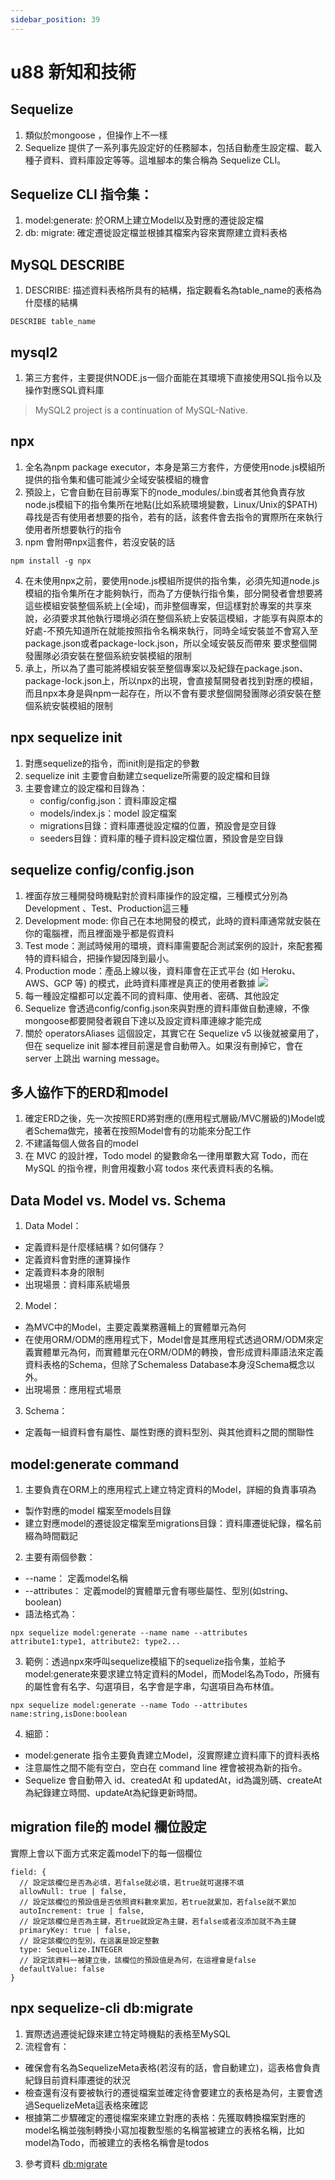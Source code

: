 ```yaml
---
sidebar_position: 39
---
```


# u88 新知和技術 



## Sequelize
1. 類似於mongoose ，但操作上不一樣
2. Sequelize 提供了一系列事先設定好的任務腳本，包括自動產生設定檔、載入種子資料、資料庫設定等等。這堆腳本的集合稱為 Sequelize CLI。


## Sequelize CLI 指令集：
1. model:generate: 於ORM上建立Model以及對應的遷徙設定檔
2. db: migrate: 確定遷徙設定檔並根據其檔案內容來實際建立資料表格


## MySQL DESCRIBE
1. DESCRIBE: 描述資料表格所具有的結構，指定觀看名為table_name的表格為什麼樣的結構
```
DESCRIBE table_name
```

## mysql2
1. 第三方套件，主要提供NODE.js一個介面能在其環境下直接使用SQL指令以及操作對應SQL資料庫
> MySQL2 project is a continuation of MySQL-Native.

## npx
1. 全名為npm package executor，本身是第三方套件，方便使用node.js模組所提供的指令集和儘可能減少全域安裝模組的機會
2. 預設上，它會自動在目前專案下的node_modules/.bin或者其他負責存放node.js模組下的指令集所在地點(比如系統環境變數，Linux/Unix的$PATH)尋找是否有使用者想要的指令，若有的話，該套件會去指令的實際所在來執行使用者所想要執行的指令
3. npm 會附帶npx這套件，若沒安裝的話
```
npm install -g npx
```
4. 在未使用npx之前，要使用node.js模組所提供的指令集，必須先知道node.js模組的指令集所在才能夠執行，而為了方便執行指令集，部分開發者會想要將這些模組安裝整個系統上(全域)，而非整個專案，但這樣對於專案的共享來說，必須要求其他執行環境必須在整個系統上安裝這模組，才能享有與原本的好處-不預先知道所在就能按照指令名稱來執行，同時全域安裝並不會寫入至package.json或者package-lock.json，所以全域安裝反而帶來 要求整個開發團隊必須安裝在整個系統安裝模組的限制
5. 承上，所以為了盡可能將模組安裝至整個專案以及紀錄在package.json、package-lock.json上，所以npx的出現，會直接幫開發者找到對應的模組，而且npx本身是與npm一起存在，所以不會有要求整個開發團隊必須安裝在整個系統安裝模組的限制



## npx sequelize init  
1. 對應sequelize的指令，而init則是指定的參數
2. sequelize init 主要會自動建立sequelize所需要的設定檔和目錄
3. 主要會建立的設定檔和目錄為：
    - config/config.json：資料庫設定檔
    - models/index.js：model 設定檔案
    - migrations目錄：資料庫遷徙設定檔的位置，預設會是空目錄
    - seeders目錄：資料庫的種子資料設定檔位置，預設會是空目錄

## sequelize config/config.json
1. 裡面存放三種開發時機點對於資料庫操作的設定檔，三種模式分別為Development 、Test、Production這三種
2. Development mode: 你自己在本地開發的模式，此時的資料庫通常就安裝在你的電腦裡，而且裡面幾乎都是假資料
3. Test mode：測試時候用的環境，資料庫需要配合測試案例的設計，來配套獨特的資料組合，把操作變因降到最小。
4. Production mode：產品上線以後，資料庫會在正式平台 (如 Heroku、AWS、GCP 等) 的模式，此時資料庫裡是真正的使用者數據
![](https://res.cloudinary.com/dqfxgtyoi/image/upload/v1642693447/blog/database/sequelize/config.json_ydf3g3.png)
5. 每一種設定檔都可以定義不同的資料庫、使用者、密碼、其他設定
6. Sequelize 會透過config/config.json來與對應的資料庫做自動連線，不像mongoose都要開發者親自下達以及設定資料庫連線才能完成
7. 關於 operatorsAliases 這個設定，其實它在 Sequelize v5 以後就被棄用了，但在 sequelize init 腳本裡目前還是會自動帶入。如果沒有刪掉它，會在 server 上跳出 warning message。



## 多人協作下的ERD和model
1. 確定ERD之後，先一次按照ERD將對應的(應用程式層級/MVC層級的)Model或者Schema做完，接著在按照Model會有的功能來分配工作
2. 不建議每個人做各自的model
3. 在 MVC 的設計裡，Todo model 的變數命名一律用單數大寫 Todo，而在 MySQL 的指令裡，則會用複數小寫 todos 來代表資料表的名稱。

## Data Model vs. Model vs. Schema
1. Data Model：
  - 定義資料是什麼樣結構？如何儲存？
  - 定義資料會對應的運算操作
  - 定義資料本身的限制
  - 出現場景：資料庫系統場景
2. Model：
  - 為MVC中的Model，主要定義業務邏輯上的實體單元為何
  - 在使用ORM/ODM的應用程式下，Model會是其應用程式透過ORM/ODM來定義實體單元為何，而實體單元在ORM/ODM的轉換，會形成資料庫語法來定義資料表格的Schema，但除了Schemaless Database本身沒Schema概念以外。
  - 出現場景：應用程式場景
3. Schema：
  - 定義每一組資料會有屬性、屬性對應的資料型別、與其他資料之間的關聯性




## model:generate command
1. 主要負責在ORM上的應用程式上建立特定資料的Model，詳細的負責事項為
  - 製作對應的model 檔案至models目錄
  - 建立對應model的遷徙設定檔案至migrations目錄：資料庫遷徙紀錄，檔名前綴為時間戳記

2. 主要有兩個參數：
  - --name： 定義model名稱
  - --attributes： 定義model的實體單元會有哪些屬性、型別(如string、boolean)
  - 語法格式為：
  ```
  npx sequelize model:generate --name name --attributes attribute1:type1, attribute2: type2...
  ```

3. 範例：透過npx來呼叫sequelize模組下的sequelize指令集，並給予model:generate來要求建立特定資料的Model，而Model名為Todo，所擁有的屬性會有名字、勾選項目，名字會是字串，勾選項目為布林值。
```
npx sequelize model:generate --name Todo --attributes name:string,isDone:boolean
```
4. 細節：
  - model:generate 指令主要負責建立Model，沒實際建立資料庫下的資料表格
  - 注意屬性之間不能有空白，空白在 command line 裡會被視為新的指令。
  - Sequelize 會自動帶入 id、createdAt 和 updatedAt，id為識別碼、createAt為紀錄建立時間、updateAt為紀錄更新時間。

## migration file的 model 欄位設定
實際上會以下面方式來定義model下的每一個欄位
```
field: {
  // 設定該欄位是否為必填，若false就必填，若true就可選擇不填
  allowNull: true | false,
  // 設定該欄位的預設值是否依照資料數來累加，若true就累加，若false就不累加
  autoIncrement: true | false,
  // 設定該欄位是否為主鍵，若true就設定為主鍵，若false或者沒添加就不為主鍵
  primaryKey: true | false,
  // 設定該欄位的型別，在這裏是設定整數
  type: Sequelize.INTEGER
  // 設定該資料一被建立後，該欄位的預設值是為何，在這裡會是false
  defaultValue: false
}
```


## npx sequelize-cli db:migrate
1. 實際透過遷徙紀錄來建立特定時機點的表格至MySQL
2. 流程會有：
  - 確保會有名為SequelizeMeta表格(若沒有的話，會自動建立)，這表格會負責紀錄目前資料庫遷徙的狀況
  - 檢查還有沒有要被執行的遷徙檔案並確定待會要建立的表格是為何，主要會透過SequelizeMeta這表格來確認
  - 根據第二步驟確定的遷徙檔案來建立對應的表格：先獲取轉換檔案對應的model名稱並強制轉換小寫加複數型態的名稱當被建立的表格名稱，比如model為Todo，而被建立的表格名稱會是todos

3. 參考資料
[db:migrate](https://sequelize.org/master/manual/migrations.html#creating-the-first-model--and-migration-)